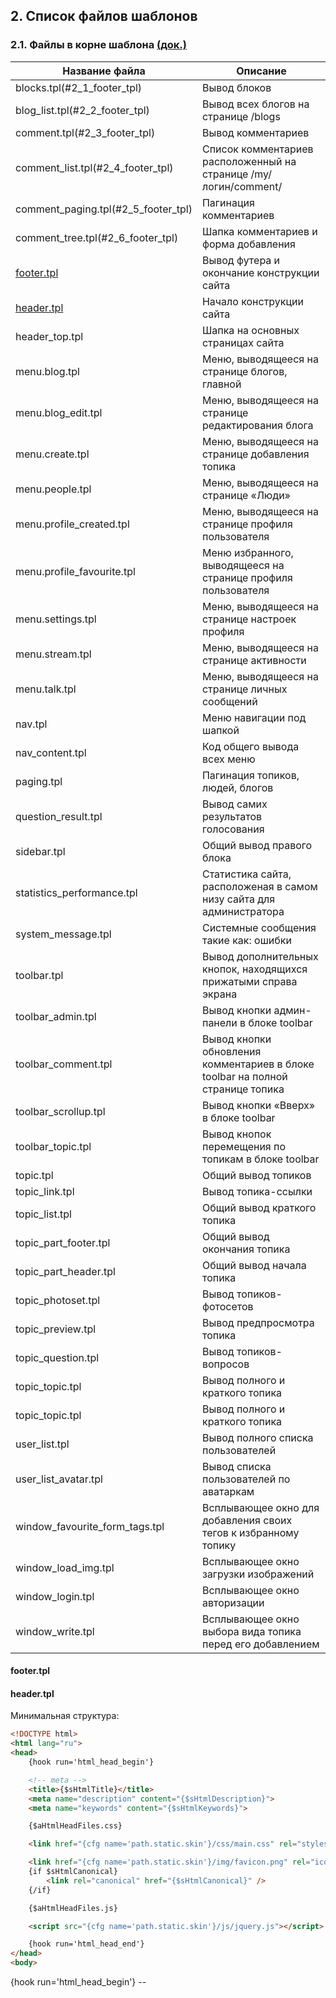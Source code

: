 ## 2. Список файлов шаблонов ##

### 2.1. Файлы в корне шаблона [(док.)](http://docs.livestreetcms.com/template/1.0/) ###

| Название файла | Описание |
| -------------------------|---------------|
| blocks.tpl(#2_1_footer_tpl) | Вывод блоков |
| blog_list.tpl(#2_2_footer_tpl) | Вывод всех блогов на странице /blogs |
| comment.tpl(#2_3_footer_tpl) | Вывод комментариев |
| comment_list.tpl(#2_4_footer_tpl) | Список комментариев расположенный на странице /my/логин/comment/ |
| comment_paging.tpl(#2_5_footer_tpl) | Пагинация комментариев |
| comment_tree.tpl(#2_6_footer_tpl) | Шапка комментариев и форма добавления |
| [footer.tpl](#2_7_footer_tpl) | Вывод футера и окончание конструкции сайта |
| [header.tpl](#2_8_header_tpl) | Начало конструкции сайта |
| header_top.tpl | Шапка на основных страницах сайта |
| menu.blog.tpl | Меню, выводящееся на странице блогов, главной |
| menu.blog_edit.tpl | Меню, выводящееся на странице редактирования блога |
| menu.create.tpl | Меню, выводящееся на странице добавления топика |
| menu.people.tpl | Меню, выводящееся на странице «Люди» |
| menu.profile_created.tpl | Меню, выводящееся на странице профиля пользователя |
| menu.profile_favourite.tpl | Меню избранного, выводящееся на странице профиля пользователя |
| menu.settings.tpl | Меню, выводящееся на странице настроек профиля |
| menu.stream.tpl | Меню, выводящееся на странице активности |
| menu.talk.tpl | Меню, выводящееся на странице личных сообщений |
| nav.tpl | Меню навигации под шапкой |
| nav_content.tpl | Код общего вывода всех меню |
| paging.tpl | Пагинация топиков, людей, блогов |
| question_result.tpl | Вывод самих результатов голосования |
| sidebar.tpl | Общий вывод правого блока |
| statistics_performance.tpl | Статистика сайта, расположеная в самом низу сайта для администратора |
| system_message.tpl | Системные сообщения такие как: ошибки |
| toolbar.tpl | Вывод дополнительных кнопок, находящихся прижатыми справа экрана |
| toolbar_admin.tpl | Вывод кнопки админ-панели в блоке toolbar |
| toolbar_comment.tpl | Вывод кнопки обновления комментариев в блоке toolbar на полной странице топика |
| toolbar_scrollup.tpl | Вывод кнопки «Вверх» в блоке toolbar |
| toolbar_topic.tpl | Вывод кнопок перемещения по топикам в блоке toolbar |
| topic.tpl | Общий вывод топиков |
| topic_link.tpl | Вывод топика-ссылки |
| topic_list.tpl | Общий вывод краткого топика |
| topic_part_footer.tpl | Общий вывод окончания топика |
| topic_part_header.tpl | Общий вывод начала топика |
| topic_photoset.tpl | Вывод топиков-фотосетов |
| topic_preview.tpl | Вывод предпросмотра топика |
| topic_question.tpl | Вывод топиков-вопросов |
| topic_topic.tpl | Вывод полного и краткого топика |
| topic_topic.tpl | Вывод полного и краткого топика |
| user_list.tpl | Вывод полного списка пользователей |
| user_list_avatar.tpl | Вывод списка пользователей по аватаркам |
| window_favourite_form_tags.tpl | Всплывающее окно для добавления своих тегов к избранному топику |
| window_load_img.tpl | Всплывающее окно загрузки изображений |
| window_login.tpl | Всплывающее окно авторизации |
| window_write.tpl | Всплывающее окно выбора вида топика перед его добавлением |

<a id="2_7_footer_tpl"></a>
#### footer.tpl ####


<a id="2_8_header_tpl"></a>
#### header.tpl ####
Минимальная структура:
```html
<!DOCTYPE html>
<html lang="ru">
<head>
    {hook run='html_head_begin'}

    <!-- meta -->
    <title>{$sHtmlTitle}</title>
    <meta name="description" content="{$sHtmlDescription}">
    <meta name="keywords" content="{$sHtmlKeywords}">

    {$aHtmlHeadFiles.css}

    <link href="{cfg name='path.static.skin'}/css/main.css" rel="stylesheet"></link>

    <link href="{cfg name='path.static.skin'}/img/favicon.png" rel="icon">
    {if $sHtmlCanonical}
        <link rel="canonical" href="{$sHtmlCanonical}" />
    {/if}

    {$aHtmlHeadFiles.js}

    <script src="{cfg name='path.static.skin'}/js/jquery.js"></script>

    {hook run='html_head_end'}
</head>
<body>

```

{hook run='html_head_begin'} -- 